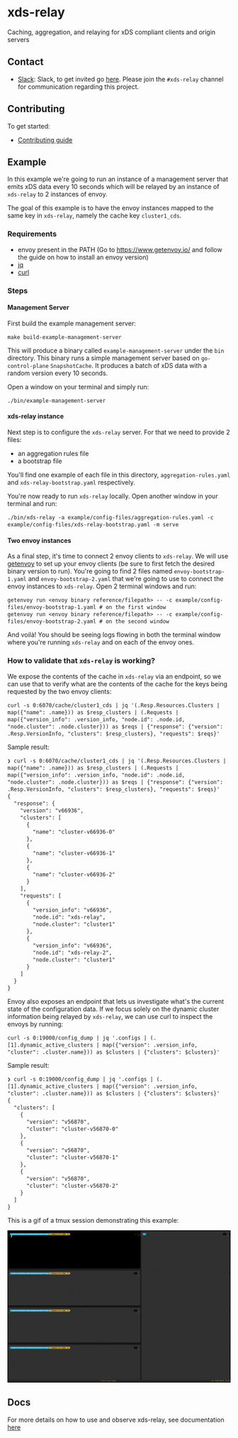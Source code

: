 # xds-relay
Caching, aggregation, and relaying for xDS compliant clients and origin servers

## Contact

* [Slack](https://envoyproxy.slack.com/): Slack, to get invited go [here](https://envoyslack.cncf.io).
  Please join the `#xds-relay` channel for communication regarding this project.

## Contributing

To get started:

* [Contributing guide](CONTRIBUTING.md)

## Example

In this example we're going to run an instance of a management server that emits xDS data every 10 seconds which will be relayed by an instance of `xds-relay` to 2 instances of envoy.

The goal of this example is to have the envoy instances mapped to the same key in `xds-relay`, namely the cache key `cluster1_cds`.

### Requirements

- envoy present in the PATH (Go to https://www.getenvoy.io/ and follow the guide on how to install an envoy version)
- [jq](https://stedolan.github.io/jq/)
- [curl](https://curl.haxx.se/)

### Steps

#### Management Server
First build the example management server:

    make build-example-management-server
    
This will produce a binary called `example-management-server` under the `bin` directory. This binary runs a simple management server based on `go-control-plane` `SnapshotCache`. It produces a batch of xDS data with a random version every 10 seconds.

Open a window on your terminal and simply run:

    ./bin/example-management-server

#### xds-relay instance
Next step is to configure the `xds-relay` server. For that we need to provide 2 files: 
  - an aggregation rules file
  - a bootstrap file
  
You'll find one example of each file in this directory, `aggregation-rules.yaml` and `xds-relay-bootstrap.yaml` respectively.

You're now ready to run `xds-relay` locally. Open another window in your terminal and run:

    ./bin/xds-relay -a example/config-files/aggregation-rules.yaml -c example/config-files/xds-relay-bootstrap.yaml -m serve

#### Two envoy instances
As a final step, it's time to connect 2 envoy clients to `xds-relay`. We will use [getenvoy](https://www.getenvoy.io/reference/getenvoy_run/) to set up your envoy clients (be sure to first fetch the desired binary version to run). You're going to find 2 files named `envoy-bootstrap-1.yaml` and `envoy-bootstrap-2.yaml` that we're going to use to connect the envoy instances to `xds-relay`. Open 2 terminal windows and run:

    getenvoy run <envoy binary reference/filepath> -- -c example/config-files/envoy-bootstrap-1.yaml # on the first window
    getenvoy run <envoy binary reference/filepath> -- -c example/config-files/envoy-bootstrap-2.yaml # on the second window

And voilà! You should be seeing logs flowing in both the terminal window where you're running `xds-relay` and on each of the envoy ones. 

### How to validate that `xds-relay` is working?

We expose the contents of the cache in `xds-relay` via an endpoint, so we can use that to verify what are the contents of the cache for the keys being requested by the two envoy clients:

    curl -s 0:6070/cache/cluster1_cds | jq '(.Resp.Resources.Clusters | map({"name": .name})) as $resp_clusters | (.Requests | map({"version_info": .version_info, "node.id": .node.id, "node.cluster": .node.cluster})) as $reqs | {"response": {"version": .Resp.VersionInfo, "clusters": $resp_clusters}, "requests": $reqs}'

Sample result:

``` shellsession
❯ curl -s 0:6070/cache/cluster1_cds | jq '(.Resp.Resources.Clusters | map({"name": .name})) as $resp_clusters | (.Requests | map({"version_info": .version_info, "node.id": .node.id, "node.cluster": .node.cluster})) as $reqs | {"response": {"version": .Resp.VersionInfo, "clusters": $resp_clusters}, "requests": $reqs}'
{
  "response": {
    "version": "v66936",
    "clusters": [
      {
        "name": "cluster-v66936-0"
      },
      {
        "name": "cluster-v66936-1"
      },
      {
        "name": "cluster-v66936-2"
      }
    ],
    "requests": [
      {
        "version_info": "v66936",
        "node.id": "xds-relay",
        "node.cluster": "cluster1"
      },
      {
        "version_info": "v66936",
        "node.id": "xds-relay-2",
        "node.cluster": "cluster1"
      }
    ]
  }
}
```

Envoy also exposes an endpoint that lets us investigate what's the current state of the configuration data. If we focus solely on the dynamic cluster information being relayed by `xds-relay`, we can use curl to inspect the envoys by running: 

    curl -s 0:19000/config_dump | jq '.configs | (.[1].dynamic_active_clusters | map({"version": .version_info, "cluster": .cluster.name})) as $clusters | {"clusters": $clusters}'

Sample result:

``` shellsession
❯ curl -s 0:19000/config_dump | jq '.configs | (.[1].dynamic_active_clusters | map({"version": .version_info, "cluster": .cluster.name})) as $clusters | {"clusters": $clusters}'
{
  "clusters": [
    {
      "version": "v56870",
      "cluster": "cluster-v56870-0"
    },
    {
      "version": "v56870",
      "cluster": "cluster-v56870-1"
    },
    {
      "version": "v56870",
      "cluster": "cluster-v56870-2"
    }
  ]
}
```

This is a gif of a tmux session demonstrating this example:

![demo](example/xds-relay-demo.gif)

## Docs
For more details on how to use and observe xds-relay, see documentation [here](docs)